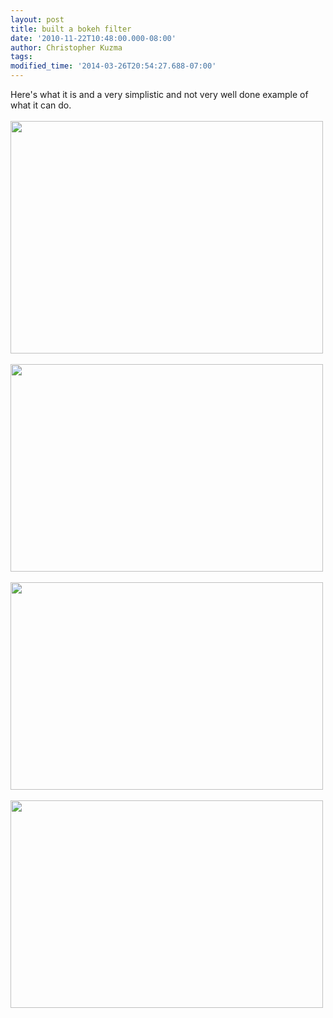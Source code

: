 ```yaml
---
layout: post
title: built a bokeh filter
date: '2010-11-22T10:48:00.000-08:00'
author: Christopher Kuzma
tags: 
modified_time: '2014-03-26T20:54:27.688-07:00'
---
```


Here's what it is and a very simplistic and not very well done example of what it can do.<br/><br/><a href="http://meinfruhstuck.files.wordpress.com/2010/11/dsc_0011.jpg"><img class="alignnone size-full wp-image-665" title="DSC_0011" src="http://meinfruhstuck.files.wordpress.com/2010/11/dsc_0011.jpg" alt="" width="500" height="372" /></a><br/><br/><a href="http://meinfruhstuck.files.wordpress.com/2010/11/dsc_0012.jpg"><img class="alignnone size-full wp-image-666" title="DSC_0012" src="http://meinfruhstuck.files.wordpress.com/2010/11/dsc_0012.jpg" alt="" width="500" height="332" /></a><br/><br/><a href="http://meinfruhstuck.files.wordpress.com/2010/11/dsc_0013.jpg"><img class="alignnone size-full wp-image-667" title="DSC_0013" src="http://meinfruhstuck.files.wordpress.com/2010/11/dsc_0013.jpg" alt="" width="500" height="332" /></a><br/><br/><a href="http://meinfruhstuck.files.wordpress.com/2010/11/dsc_0014.jpg"><img class="alignnone size-full wp-image-668" title="DSC_0014" src="http://meinfruhstuck.files.wordpress.com/2010/11/dsc_0014.jpg" alt="" width="500" height="332" /></a>